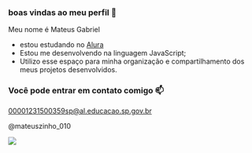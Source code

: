 ### boas vindas ao meu perfil 🤍

Meu nome é Mateus Gabriel

 - estou estudando no [Alura](https://www.alura.com.br)
 - Estou me desenvolvendo na linguagem JavaScript;
 - Utilizo esse espaço para minha organização e compartilhamento dos meus projetos desenvolvidos.

  ### Você pode entrar em contato comigo 📫

  00001231500359sp@al.educacao.sp.gov.br

  @mateuszinho_010

![](https://media1.tenor.com/m/D4UWrImI444AAAAC/milk-and-mocha-dance.gif)

